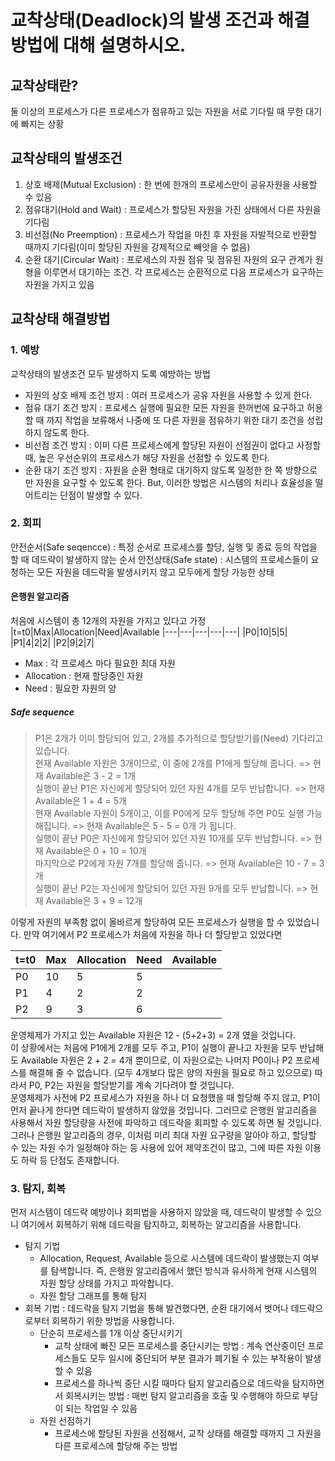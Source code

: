 # 교착상태(Deadlock)의 발생 조건과 해결방법에 대해 설명하시오.

## 교착상태란?
둘 이상의 프로세스가 다른 프로세스가 점유하고 있는 자원을 서로 기다릴 때 무한 대기에 빠지는 상황
## 교착상태의 발생조건
1. 상호 배제(Mutual Exclusion) : 한 번에 한개의 프로세스만이 공유자원을 사용할 수 있음
2. 점유대기(Hold and Wait) : 프로세스가 할당된 자원을 가진 상태에서 다른 자원을 기다림
3. 비선점(No Preemption) : 프로세스가 작업을 마친 후 자원을 자발적으로 반환할 때까지 기다림(이미 할당된 자원을 강제적으로 빼앗을 수 없음)
4. 순환 대기(Circular Wait) : 프로세스의 자원 점유 및 점유된 자원의 요구 관계가 원형을 이루면서 대기하는 조건. 각 프로세스는 순환적으로 다음 프로세스가 요구하는 자원을 가지고 있음
## 교착상태 해결방법

### 1. 예방

교착상태의 발생조건 모두 발생하지 도록 예방하는 방법
- 자원의 상호 배제 조건 방지 : 여러 프로세스가 공유 자원을 사용할 수 있게 한다.
- 점유 대기 조건 방지 : 프로세스 실행에 필요한 모든 자원을 한꺼번에 요구하고 허용할 때 까지 작업을 보류해서 나중에 또 다른 자원을 점유하기 위한 대기 조건을 성립하지 않도록 한다.
- 비선점 조건 방지 : 이미 다른 프로세스에게 할당된 자원이 선점권이 없다고 사정할 때, 높은 우선순위의 프로세스가 해당 자원을 선점할 수 있도록 한다.
- 순환 대기 조건 방지 : 자원을 순환 형태로 대기하지 않도록 일정한 한 쪽 방향으로만 자원을 요구할 수 있도록 한다.
But, 이러한 방법은 시스템의 처리나 효율성을 떨어트리는 단점이 발생할 수 있다.

### 2. 회피

안전순서(Safe seqencce) : 특정 순서로 프로세스를 할당, 실행 및 종료 등의 작업을 할 때 데드락이 발생하지 않는 순서
안전상태(Safe state) : 시스템의 프로세스들이 요청하는 모든 자원을 데드락을 발생시키지 않고 모두에게 할당 가능한 상태
#### 은행원 알고리즘
처음에 시스템이 총 12개의 자원을 가지고 있다고 가정
|t=t0|Max|Allocation|Need|Available
|---|---|---|---|---|
|P0|10|5|5|
|P1|4|2|2|
|P2|9|2|7|
- Max : 각 프로세스 마다 필요한 최대 자원
- Allocation : 현재 할당중인 자원
- Need : 필요한 자원의 양
##### Safe sequence 
> P1은 2개가 이미 할당되어 있고, 2개를 추가적으로 할당받기를(Need) 기다리고 있습니다.      
> 현재 Available 자원은 3개이므로, 이 중에 2개를 P1에게 할당해 줍니다. => 현재 Available은 3 - 2  = 1개        
> 실행이 끝난 P1은 자신에게 할당되어 있던 자원 4개를 모두 반납합니다. => 현재 Available은 1 + 4 = 5개   
> 현재 Available 자원이 5개이고, 이를 P0에게 모두 할당해 주면 P0도 실행 가능해집니다. => 현재 Available은 5 - 5 = 0개 가 됩니다.   
> 실행이 끝난 P0은 자신에게 할당되어 있던 자원 10개를 모두 반납합니다. => 현재 Available은 0 + 10 = 10개   
> 마지막으로 P2에게 자원 7개를 할당해 줍니다. => 현재 Available은 10 - 7 = 3개   
> 실행이 끝난 P2는 자신에게 할당되어 있던 자원 9개를 모두 반납합니다. => 현재 Available은 3 + 9 = 12개
  
이렇게 자원의 부족함 없이 올바르게 할당하여 모든 프로세스가 실행을 할 수 있었습니다.
만약 여기에서 P2 프로세스가 처음에 자원을 하나 더 할당받고 있었다면

|t=t0|Max|Allocation|Need|Available
|---|---|---|---|---|
|P0|10|5|5|
|P1|4|2|2|
|P2|9|3|6|

운영체제가 가지고 있는 Available 자원은 12 - (5+2+3) = 2개 였을 것입니다.   
이 상황에서는 처음에 P1에게 2개를 모두 주고, P1이 실행이 끝나고 자원을 모두 반납해도 Available 자원은 2 + 2 = 4개 뿐이므로, 이 자원으로는 나머지 P0이나 P2 프로세스를 해결해 줄 수 없습니다. (모두 4개보다 많은 양의 자원을 필요로 하고 있으므로) 따라서 P0, P2는 자원을 할당받기를 계속 기다려야 할 것입니다.   
운영체제가 사전에 P2 프로세스가 자원을 하나 더 요청했을 때 할당해 주지 않고, P1이 먼저 끝나게 한다면 데드락이 발생하지 않았을 것입니다. 그러므로 은행원 알고리즘을 사용해서 자원 할당량을 사전에 파악하고 데드락을 회피할 수 있도록 하면 될 것입니다.   
그러나 은행원 알고리즘의 경우, 이처럼 미리 최대 자원 요구량을 알아야 하고, 할당할 수 있는 자원 수가 일정해야 하는 등 사용에 있어 제약조건이 많고, 그에 따른 자원 이용도 하락 등 단점도 존재합니다.

### 3. 탐지, 회복

먼저 시스템이 데드락 예방이나 회피법을 사용하지 않았을 때, 데드락이 발생할 수 있으니 여기에서 회복하기 위해 데드락을 탐지하고, 회복하는 알고리즘을 사용합니다.
- 탐지 기법
  - Allocation, Request, Available 등으로 시스템에 데드락이 발생했는지 여부를 탐색합니다. 즉, 은행원 알고리즘에서 했던 방식과 유사하게 현재 시스템의 자원 할당 상태를 가지고 파악합니다.
  - 자원 할당 그래프를 통해 탐지
- 회복 기법 : 데드락을 탐지 기법을 통해 발견했다면, 순환 대기에서 벗어나 데드락으로부터 회복하기 위한 방법을 사용합니다.
  - 단순히 프로세스를 1개 이상 중단시키기
     - 교착 상태에 빠진 모든 프로세스를 중단시키는 방법 : 계속 연산중이던 프로세스들도 모두 일시에 중단되어 부분 결과가 폐기될 수 있는 부작용이 발생할 수 있음
     - 프로세스를 하나씩 중단 시킬 때마다 탐지 알고리즘으로 데드락을 탐지하면서 회복시키는 방법 : 매번 탐지 알고리즘을 호출 및 수행해야 하므로 부담이 되는 작업일 수 있음
  - 자원 선점하기
     - 프로세스에 할당된 자원을 선점해서, 교착 상태를 해결할 때까지 그 자원을 다른 프로세스에 할당해 주는 방법


